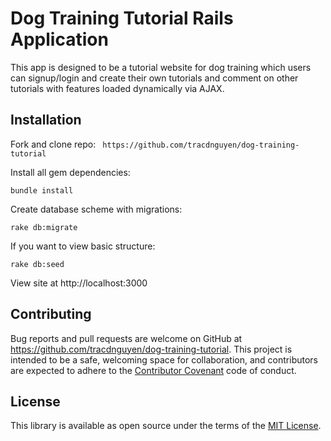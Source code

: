 # Dog Training Tutorial Rails Application

This app is designed to be a tutorial website for dog training which users can signup/login and create their own tutorials and comment on other tutorials with features loaded dynamically via AJAX.

## Installation
Fork and clone repo:
` https://github.com/tracdnguyen/dog-training-tutorial`

Install all gem dependencies:

` bundle install `

Create database scheme with migrations:

` rake db:migrate `

If you want to view basic structure:

` rake db:seed `

View site at http://localhost:3000

## Contributing
Bug reports and pull requests are welcome on GitHub at https://github.com/tracdnguyen/dog-training-tutorial. This project is intended to be a safe, welcoming space for collaboration, and contributors are expected to adhere to the [Contributor Covenant](http://contributor-covenant.org) code of conduct.

## License

This library is available as open source under the terms of the [MIT License](http://opensource.org/licenses/MIT).
